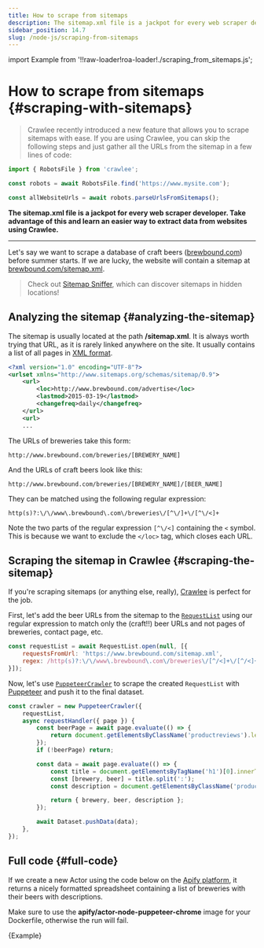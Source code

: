```yaml
---
title: How to scrape from sitemaps
description: The sitemap.xml file is a jackpot for every web scraper developer. Take advantage of this and learn an easier way to extract data from websites using Crawlee.
sidebar_position: 14.7
slug: /node-js/scraping-from-sitemaps
---
```


import Example from '!!raw-loader!roa-loader!./scraping_from_sitemaps.js';

# How to scrape from sitemaps {#scraping-with-sitemaps}

>Crawlee recently introduced a new feature that allows you to scrape sitemaps with ease. If you are using Crawlee, you can skip the following steps and just gather all the URLs from the sitemap in a few lines of code:

```javascript
import { RobotsFile } from 'crawlee';

const robots = await RobotsFile.find('https://www.mysite.com');

const allWebsiteUrls = await robots.parseUrlsFromSitemaps();
```

**The sitemap.xml file is a jackpot for every web scraper developer. Take advantage of this and learn an easier way to extract data from websites using Crawlee.**

---

Let's say we want to scrape a database of craft beers ([brewbound.com](https://www.brewbound.com/)) before summer starts. If we are lucky, the website will contain a sitemap at [brewbound.com/sitemap.xml](https://www.brewbound.com/sitemap.xml).

> Check out [Sitemap Sniffer](https://apify.com/vaclavrut/sitemap-sniffer), which can discover sitemaps in hidden locations!

## Analyzing the sitemap {#analyzing-the-sitemap}

The sitemap is usually located at the path **/sitemap.xml**. It is always worth trying that URL, as it is rarely linked anywhere on the site. It usually contains a list of all pages in [XML format](https://en.wikipedia.org/wiki/XML).

```XML
<?xml version="1.0" encoding="UTF-8"?>
<urlset xmlns="http://www.sitemaps.org/schemas/sitemap/0.9">
    <url>
        <loc>http://www.brewbound.com/advertise</loc>
        <lastmod>2015-03-19</lastmod>
        <changefreq>daily</changefreq>
    </url>
    <url>
    ...
```

The URLs of breweries take this form:

```text
http://www.brewbound.com/breweries/[BREWERY_NAME]
```

And the URLs of craft beers look like this:

```text
http://www.brewbound.com/breweries/[BREWERY_NAME]/[BEER_NAME]
```

They can be matched using the following regular expression:

```regexp
http(s)?:\/\/www\.brewbound\.com\/breweries\/[^\/]+\/[^\/<]+
```

Note the two parts of the regular expression `[^\/<]` containing the `<` symbol. This is because we want to exclude the `</loc>` tag, which closes each URL.

## Scraping the sitemap in Crawlee {#scraping-the-sitemap}

If you're scraping sitemaps (or anything else, really), [Crawlee](https://crawlee.dev) is perfect for the job.

First, let's add the beer URLs from the sitemap to the [`RequestList`](https://crawlee.dev/api/core/class/RequestList) using our regular expression to match only the (craft!!) beer URLs and not pages of breweries, contact page, etc.

```js
const requestList = await RequestList.open(null, [{
    requestsFromUrl: 'https://www.brewbound.com/sitemap.xml',
    regex: /http(s)?:\/\/www\.brewbound\.com\/breweries\/[^/<]+\/[^/<]+/gm,
}]);
```

Now, let's use [`PuppeteerCrawler`](https://crawlee.dev/api/puppeteer-crawler/class/PuppeteerCrawler) to scrape the created `RequestList` with [Puppeteer](https://pptr.dev/) and push it to the final dataset.

```js
const crawler = new PuppeteerCrawler({
    requestList,
    async requestHandler({ page }) {
        const beerPage = await page.evaluate(() => {
            return document.getElementsByClassName('productreviews').length;
        });
        if (!beerPage) return;

        const data = await page.evaluate(() => {
            const title = document.getElementsByTagName('h1')[0].innerText;
            const [brewery, beer] = title.split(':');
            const description = document.getElementsByClassName('productreviews')[0].innerText;

            return { brewery, beer, description };
        });

        await Dataset.pushData(data);
    },
});
```

## Full code {#full-code}

If we create a new Actor using the code below on the [Apify platform](../../platform/apify_platform.md), it returns a nicely formatted spreadsheet containing a list of breweries with their beers with descriptions.

Make sure to use the **apify/actor-node-puppeteer-chrome** image for your Dockerfile, otherwise the run will fail.

<RunnableCodeBlock className="language-js" type="puppeteer">
    {Example}
</RunnableCodeBlock>
